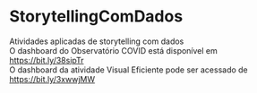 # StorytellingComDados
Atividades aplicadas de storytelling com dados<br>
O dashboard do Observatório COVID está disponível em https://bit.ly/38sipTr  <br>
O dashboard da atividade Visual Eficiente pode ser acessado de https://bit.ly/3xwwjMW
